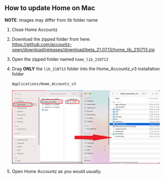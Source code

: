 ## How to update Home on Mac

**NOTE**: images may differ from lib folder name

1. Close Home Accountz
2. Download the zipped folder from here:    
   <https://github.com/accountz-open/download/releases/download/beta_21.07.13/home_lib_210713.zip>   
3. Open the zipped folder named `home_lib_210713`
4. Drag **ONLY** the `lib_210713` folder into the Home_Accountz_v3 installation folder   
  
   `Applications/Home_Accountz_v3`  
     
    ![haz update lib mac](haz-update-lib-mac.jpg)

5. Open Home Accountz as you would usually.

